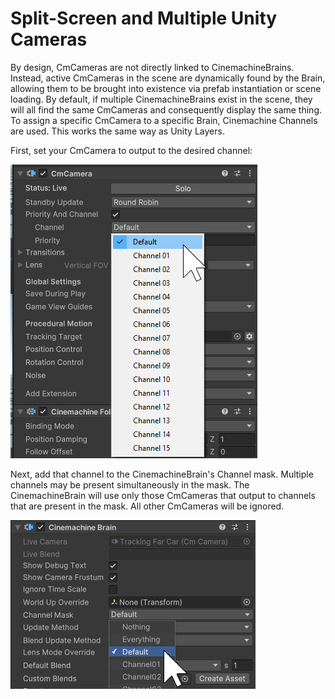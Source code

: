 # Split-Screen and Multiple Unity Cameras

By design, CmCameras are not directly linked to CinemachineBrains.  Instead, active CmCameras in the scene are dynamically found by the Brain, allowing them to be brought into existence via prefab instantiation or scene loading.  By default, if multiple CinemachineBrains exist in the scene, they will all find the same CmCameras and consequently display the same thing.  To assign a specific CmCamera to a specific Brain, Cinemachine Channels are used.  This works the same way as Unity Layers.  

First, set your CmCamera to output to the desired channel:

![Cinemachine Channels Camera](images/CinemachineChannels-camera.png)

Next, add that channel to the CinemachineBrain's Channel mask.  Multiple channels may be present simultaneously in the mask.  The CinemachineBrain will use only those CmCameras that output to channels that are present in the mask.  All other CmCameras will be ignored.

![Cinemachine Channels Brain](images/CinemachineChannels-brain.png)

